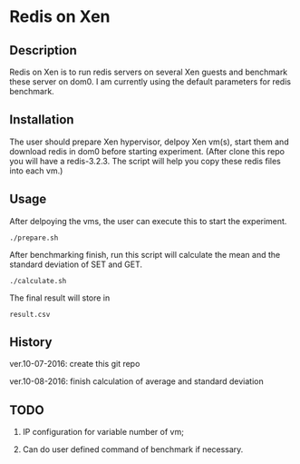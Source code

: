 # Redis on Xen

## Description

Redis on Xen is to run redis servers on several 
Xen guests and benchmark these server on dom0.
I am currently using the default parameters for
redis benchmark.


## Installation

The user should prepare Xen hypervisor, delpoy Xen vm(s), start them and 
download redis in dom0 before starting experiment. (After clone this repo
you will have a redis-3.2.3. The script will help you copy these redis 
files into each vm.)


## Usage

After delpoying the vms, the user can execute this to start the experiment.

```
./prepare.sh
```
After benchmarking finish, run this script will calculate the mean and the standard
deviation of SET and GET.

```
./calculate.sh
```
The final result will store in

```
result.csv
```

## History

ver.10-07-2016: create this git repo

ver.10-08-2016: finish calculation of average and standard deviation


## TODO

1. IP configuration for variable number of vm;

2. Can do user defined command of benchmark if necessary. 




